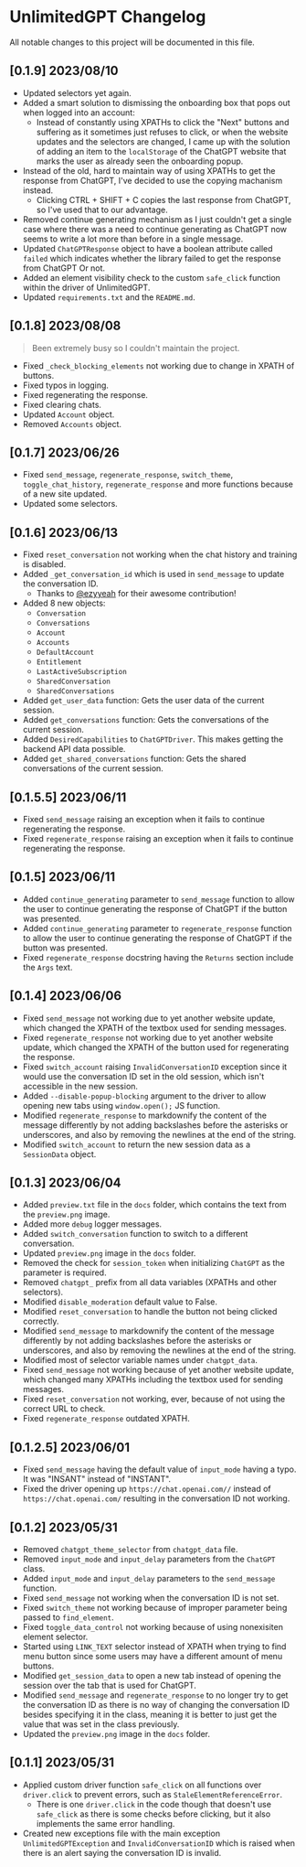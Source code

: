 # UnlimitedGPT Changelog
All notable changes to this project will be documented in this file.

## [0.1.9] 2023/08/10
- Updated selectors yet again.
- Added a smart solution to dismissing the onboarding box that pops out when logged into an account:
    - Instead of constantly using XPATHs to click the "Next" buttons and suffering as it sometimes just refuses to click, or when the website updates and the selectors are changed, I came up with the solution of adding an item to the `localStorage` of the ChatGPT website that marks the user as already seen the onboarding popup.
- Instead of the old, hard to maintain way of using XPATHs to get the response from ChatGPT, I've decided to use the copying machanism instead.
    - Clicking CTRL + SHIFT + C copies the last response from ChatGPT, so I've used that to our advantage.
- Removed continue generating mechanism as I just couldn't get a single case where there was a need to continue generating as ChatGPT now seems to write a lot more than before in a single message.
- Updated `ChatGPTResponse` object to have a boolean attribute called `failed` which indicates whether the library failed to get the response from ChatGPT Or not.
- Added an element visibility check to the custom `safe_click` function within the driver of UnlimitedGPT.
- Updated `requirements.txt` and the `README.md`.

## [0.1.8] 2023/08/08
> Been extremely busy so I couldn't maintain the project.
- Fixed `_check_blocking_elements` not working due to change in XPATH of buttons.
- Fixed typos in logging.
- Fixed regenerating the response.
- Fixed clearing chats.
- Updated `Account` object.
- Removed `Accounts` object.

## [0.1.7] 2023/06/26
- Fixed `send_message`, `regenerate_response`, `switch_theme`, `toggle_chat_history`, `regenerate_response` and more functions because of a new site updated.
- Updated some selectors.

## [0.1.6] 2023/06/13
- Fixed `reset_conversation` not working when the chat history and training is disabled.
- Added `_get_conversation_id` which is used in `send_message` to update the conversation ID. 
    - Thanks to [@ezyyeah](https://github.com/ezyyeah) for their awesome contribution!
- Added 8 new objects:
    - `Conversation`
    - `Conversations`
    - `Account`
    - `Accounts`
    - `DefaultAccount`
    - `Entitlement`
    - `LastActiveSubscription`
    - `SharedConversation`
    - `SharedConversations`
- Added `get_user_data` function: Gets the user data of the current session.
- Added `get_conversations` function: Gets the conversations of the current session.
- Added `DesiredCapabilities` to `ChatGPTDriver`. This makes getting the backend API data possible.
- Added `get_shared_conversations` function: Gets the shared conversations of the current session.

## [0.1.5.5] 2023/06/11
- Fixed `send_message` raising an exception when it fails to continue regenerating the response.
- Fixed `regenerate_response` raising an exception when it fails to continue regenerating the response.

## [0.1.5] 2023/06/11
- Added `continue_generating` parameter to `send_message` function to allow the user to continue generating the response of ChatGPT if the button was presented.
- Added `continue_generating` parameter to `regenerate_response` function to allow the user to continue generating the response of ChatGPT if the button was presented.
- Fixed `regenerate_response` docstring having the `Returns` section include the `Args` text.

## [0.1.4] 2023/06/06
- Fixed `send_message` not working due to yet another website update, which changed the XPATH of the textbox used for sending messages.
- Fixed `regenerate_response` not working due to yet another website update, which changed the XPATH of the button used for regenerating the response.
- Fixed `switch_account` raising `InvalidConversationID` exception since it would use the conversation ID set in the old session, which isn't accessible in the new session.
- Added `--disable-popup-blocking` argument to the driver to allow opening new tabs using `window.open();` JS function.
- Modified `regenerate_response` to markdownify the content of the message differently by not adding backslashes before the asterisks or underscores, and also by removing the newlines at the end of the string.
- Modified `switch_account` to return the new session data as a `SessionData` object.

## [0.1.3] 2023/06/04
- Added `preview.txt` file in the `docs` folder, which contains the text from the `preview.png` image.
- Added more `debug` logger messages.
- Added `switch_conversation` function to switch to a different conversation.
- Updated `preview.png` image in the `docs` folder.
- Removed the check for `session_token` when initializing `ChatGPT` as the parameter is required.
- Removed `chatgpt_` prefix from all data variables (XPATHs and other selectors).
- Modified `disable_moderation` default value to False.
- Modified `reset_conversation` to handle the button not being clicked correctly.
- Modified `send_message` to markdownify the content of the message differently by not adding backslashes before the asterisks or underscores, and also by removing the newlines at the end of the string.
- Modified most of selector variable names under `chatgpt_data`.
- Fixed `send_message` not working because of yet another website update, which changed many XPATHs including the textbox used for sending messages.
- Fixed `reset_conversation` not working, ever, because of not using the correct URL to check.
- Fixed `regenerate_response` outdated XPATH.

## [0.1.2.5] 2023/06/01
- Fixed `send_message` having the default value of `input_mode` having a typo. It was "INSANT" instead of "INSTANT".
- Fixed the driver opening up `https://chat.openai.com//` instead of `https://chat.openai.com/` resulting in the conversation ID not working.

## [0.1.2] 2023/05/31
- Removed `chatgpt_theme_selector` from `chatgpt_data` file.
- Removed `input_mode` and `input_delay` parameters from the `ChatGPT` class.
- Added `input_mode` and `input_delay` parameters to the `send_message` function.
- Fixed `send_message` not working when the conversation ID is not set.
- Fixed `switch_theme` not working because of improper parameter being passed to `find_element`.
- Fixed `toggle_data_control` not working because of using nonexisiten element selector.
- Started using `LINK_TEXT` selector instead of XPATH when trying to find menu button since some users may have a different amount of menu buttons.
- Modified `get_session_data` to open a new tab instead of opening the session over the tab that is used for ChatGPT.
- Modified `send_message` and `regenerate_response` to no longer try to get the conversation ID as there is no way of changing the conversation ID besides specifying it in the class, meaning it is better to just get the value that was set in the class previously.
- Updated the `preview.png` image in the `docs` folder.

## [0.1.1] 2023/05/31
- Applied custom driver function `safe_click` on all functions over `driver.click` to prevent errors, such as `StaleElementReferenceError`.
    - There is one `driver.click` in the code though that doesn't use `safe_click` as there is some checks before clicking, but it also implements the same error handling.
- Created new exceptions file with the main exception `UnlimitedGPTException` and `InvalidConversationID` which is raised when there is an alert saying the conversation ID is invalid.